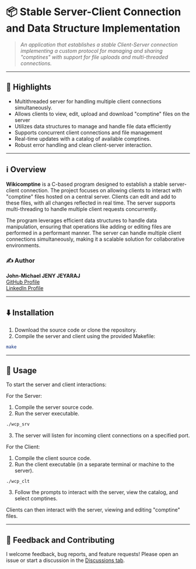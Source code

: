 # 📦 Stable Server-Client Connection and Data Structure Implementation

> *An application that establishes a stable Client-Server connection implementing a custom protocol for managing and sharing "comptines" with support for file uploads and multi-threaded connections.*

---

## 🌟 Highlights

- Multithreaded server for handling multiple client connections simultaneously.
- Allows clients to view, edit, upload and download "comptine" files on the server
- Utilizes data structures to manage and handle file data efficiently
- Supports concurrent client connections and file management
- Real-time updates with a catalog of available comptines.
- Robust error handling and clean client-server interaction.

---

## ℹ️ Overview

**Wikicomptine** is a C-based program designed to establish a stable server-client connection. The project focuses on allowing clients to interact with "comptine" files hosted on a central server. Clients can edit and add to these files, with all changes reflected in real time. The server supports multi-threading to handle multiple client requests concurrently.

The program leverages efficient data structures to handle data manipulation, ensuring that operations like adding or editing files are performed in a performant manner. The server can handle multiple client connections simultaneously, making it a scalable solution for collaborative environments.

### ✍️ Author
**John-Michael JENY JEYARAJ**  
[GitHub Profile](https://github.com/JMJJ-projects)  
[LinkedIn Profile](https://www.linkedin.com/in/jmjj/)

---

## ⬇️ Installation

1. Download the source code or clone the repository.
2. Compile the server and client using the provided Makefile:

```bash
make
```

---

## 🚀 Usage

To start the server and client interactions:

For the Server:

1. Compile the server source code.
2. Run the server executable.
```bash
./wcp_srv
```
3. The server will listen for incoming client connections on a specified port.

For the Client:

1. Compile the client source code.
2. Run the client executable (in a separate terminal or machine to the server).
```
./wcp_clt
```
3. Follow the prompts to interact with the server, view the catalog, and select comptines.

Clients can then interact with the server, viewing and editing "comptine" files.

---

## 💭 Feedback and Contributing

I welcome feedback, bug reports, and feature requests! Please open an issue or start a discussion in the [Discussions tab](https://github.com/JMJJ-projects/Stable-Server-Connection/discussions).
